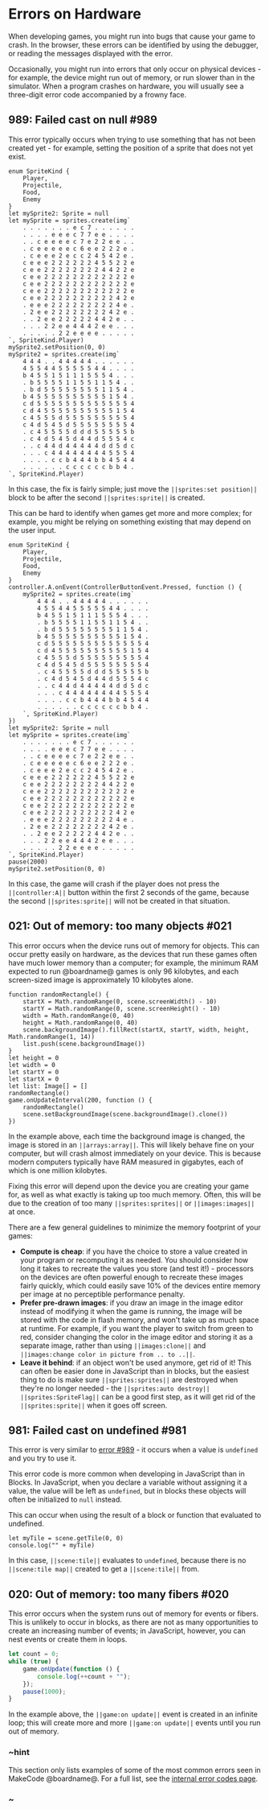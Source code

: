 # Errors on Hardware

When developing games, you might run into bugs that cause your game to crash.
In the browser, these errors can be identified by using the debugger,
or reading the messages displayed with the error.

Occasionally, you might run into errors that only occur on physical devices - for example,
the device might run out of memory, or run slower than in the simulator. 
When a program crashes on hardware,
you will usually see a three-digit error code accompanied by a frowny face.

## 989: Failed cast on null #989

This error typically occurs when trying to use something that has not been created yet -
for example, setting the position of a sprite that does not yet exist.

```blocks
enum SpriteKind {
    Player,
    Projectile,
    Food,
    Enemy
}
let mySprite2: Sprite = null
let mySprite = sprites.create(img`
    . . . . . . . e c 7 . . . . . .
    . . . . e e e c 7 7 e e . . . .
    . . c e e e e c 7 e 2 2 e e . .
    . c e e e e e c 6 e e 2 2 2 e .
    . c e e e 2 e c c 2 4 5 4 2 e .
    c e e e 2 2 2 2 2 2 4 5 5 2 2 e
    c e e 2 2 2 2 2 2 2 2 4 4 2 2 e
    c e e 2 2 2 2 2 2 2 2 2 2 2 2 e
    c e e 2 2 2 2 2 2 2 2 2 2 2 2 e
    c e e 2 2 2 2 2 2 2 2 2 2 2 2 e
    c e e 2 2 2 2 2 2 2 2 2 2 4 2 e
    . e e e 2 2 2 2 2 2 2 2 2 4 e .
    . 2 e e 2 2 2 2 2 2 2 2 4 2 e .
    . . 2 e e 2 2 2 2 2 4 4 2 e . .
    . . . 2 2 e e 4 4 4 2 e e . . .
    . . . . . 2 2 e e e e . . . . .
`, SpriteKind.Player)
mySprite2.setPosition(0, 0)
mySprite2 = sprites.create(img`
    4 4 4 . . 4 4 4 4 4 . . . . . .
    4 5 5 4 4 5 5 5 5 5 4 4 . . . .
    b 4 5 5 1 5 1 1 1 5 5 5 4 . . .
    . b 5 5 5 5 1 1 5 5 1 1 5 4 . .
    . b d 5 5 5 5 5 5 5 5 1 1 5 4 .
    b 4 5 5 5 5 5 5 5 5 5 5 1 5 4 .
    c d 5 5 5 5 5 5 5 5 5 5 5 5 5 4
    c d 4 5 5 5 5 5 5 5 5 5 5 1 5 4
    c 4 5 5 5 d 5 5 5 5 5 5 5 5 5 4
    c 4 d 5 4 5 d 5 5 5 5 5 5 5 5 4
    . c 4 5 5 5 5 d d d 5 5 5 5 5 b
    . c 4 d 5 4 5 d 4 4 d 5 5 5 4 c
    . . c 4 4 d 4 4 4 4 4 d d 5 d c
    . . . c 4 4 4 4 4 4 4 4 5 5 5 4
    . . . . c c b 4 4 4 b b 4 5 4 4
    . . . . . . c c c c c c b b 4 .
`, SpriteKind.Player)
```

In this case, the fix is fairly simple;
just move the ``||sprites:set position||`` block to be after the second ``||sprites:sprite||``
is created.

This can be hard to identify when games get more and more complex;
for example, you might be relying on something existing that may depend on the user input.

```blocks
enum SpriteKind {
    Player,
    Projectile,
    Food,
    Enemy
}
controller.A.onEvent(ControllerButtonEvent.Pressed, function () {
    mySprite2 = sprites.create(img`
        4 4 4 . . 4 4 4 4 4 . . . . . .
        4 5 5 4 4 5 5 5 5 5 4 4 . . . .
        b 4 5 5 1 5 1 1 1 5 5 5 4 . . .
        . b 5 5 5 5 1 1 5 5 1 1 5 4 . .
        . b d 5 5 5 5 5 5 5 5 1 1 5 4 .
        b 4 5 5 5 5 5 5 5 5 5 5 1 5 4 .
        c d 5 5 5 5 5 5 5 5 5 5 5 5 5 4
        c d 4 5 5 5 5 5 5 5 5 5 5 1 5 4
        c 4 5 5 5 d 5 5 5 5 5 5 5 5 5 4
        c 4 d 5 4 5 d 5 5 5 5 5 5 5 5 4
        . c 4 5 5 5 5 d d d 5 5 5 5 5 b
        . c 4 d 5 4 5 d 4 4 d 5 5 5 4 c
        . . c 4 4 d 4 4 4 4 4 d d 5 d c
        . . . c 4 4 4 4 4 4 4 4 5 5 5 4
        . . . . c c b 4 4 4 b b 4 5 4 4
        . . . . . . c c c c c c b b 4 .
    `, SpriteKind.Player)
})
let mySprite2: Sprite = null
let mySprite = sprites.create(img`
    . . . . . . . e c 7 . . . . . .
    . . . . e e e c 7 7 e e . . . .
    . . c e e e e c 7 e 2 2 e e . .
    . c e e e e e c 6 e e 2 2 2 e .
    . c e e e 2 e c c 2 4 5 4 2 e .
    c e e e 2 2 2 2 2 2 4 5 5 2 2 e
    c e e 2 2 2 2 2 2 2 2 4 4 2 2 e
    c e e 2 2 2 2 2 2 2 2 2 2 2 2 e
    c e e 2 2 2 2 2 2 2 2 2 2 2 2 e
    c e e 2 2 2 2 2 2 2 2 2 2 2 2 e
    c e e 2 2 2 2 2 2 2 2 2 2 4 2 e
    . e e e 2 2 2 2 2 2 2 2 2 4 e .
    . 2 e e 2 2 2 2 2 2 2 2 4 2 e .
    . . 2 e e 2 2 2 2 2 4 4 2 e . .
    . . . 2 2 e e 4 4 4 2 e e . . .
    . . . . . 2 2 e e e e . . . . .
`, SpriteKind.Player)
pause(2000)
mySprite2.setPosition(0, 0)
```

In this case, the game will crash if the player does not press the ``||controller:A||`` button
within the first 2 seconds of the game, because the second ``||sprites:sprite||``
will not be created in that situation.

## 021: Out of memory: too many objects #021

This error occurs when the device runs out of memory for objects.
This can occur pretty easily on hardware,
as the devices that run these games often have much lower memory than a computer;
for example, the minimum RAM expected to run @boardname@ games is only 96 kilobytes,
and each screen-sized image is approximately 10 kilobytes alone.

```blocks
function randomRectangle() {
    startX = Math.randomRange(0, scene.screenWidth() - 10)
    startY = Math.randomRange(0, scene.screenHeight() - 10)
    width = Math.randomRange(0, 40)
    height = Math.randomRange(0, 40)
    scene.backgroundImage().fillRect(startX, startY, width, height, Math.randomRange(1, 14))
    list.push(scene.backgroundImage())
}
let height = 0
let width = 0
let startY = 0
let startX = 0
let list: Image[] = []
randomRectangle()
game.onUpdateInterval(200, function () {
    randomRectangle()
    scene.setBackgroundImage(scene.backgroundImage().clone())
})
```

In the example above, each time the background image is changed,
the image is stored in an ``||arrays:array||``.
This will likely behave fine on your computer,
but will crash almost immediately on your device.
This is because modern computers typically have RAM measured in gigabytes,
each of which is one million kilobytes.

Fixing this error will depend upon the device you are creating your game for,
as well as what exactly is taking up too much memory.
Often, this will be due to the creation of too many ``||sprites:sprites||``
or ``||images:images||`` at once.

There are a few general guidelines to minimize the memory footprint of your games:

* **Compute is cheap**: if you have the choice to store a value created in your program
or recomputing it as needed.
You should consider how long it takes to recreate the values you store (and test it!) - 
processors on the devices are often powerful enough to recreate these images fairly quickly,
which could easily save 10% of the devices entire memory per image at no perceptible performance penalty.
* **Prefer pre-drawn images**: if you draw an image in the image editor
instead of modifying it when the game is running,
the image will be stored with the code in flash memory,
and won't take up as much space at runtime. For example,
if you want the player to switch from green to red,
consider changing the color in the image editor and storing it as a separate image,
rather than using ``||images:clone||`` and ``||images:change color in picture from .. to ..||``.
* **Leave it behind**: if an object won't be used anymore, get rid of it!
This can often be easier done in JavaScript than in blocks,
but the easiest thing to do is make sure ``||sprites:sprites||`` are destroyed when they're no longer needed - 
the ``||sprites:auto destroy||`` ``||sprites:SpriteFlag||`` can be a good first step,
as it will get rid of the ``||sprites:sprite||`` when it goes off screen.


## 981: Failed cast on undefined #981

This error is very similar to [error #989](#989) -
it occurs when a value is ``undefined`` and you try to use it.

This error code is more common when developing in JavaScript than in Blocks.
In JavaScript, when you declare a variable without assigning it a value,
the value will be left as ``undefined``,
but in blocks these objects will often be initialized to ``null`` instead.

This can occur when using the result of a block or function that evaluated to undefined.

```blocks
let myTile = scene.getTile(0, 0)
console.log("" + myTile)
```

In this case, ``||scene:tile||`` evaluates to ``undefined``,
because there is no ``||scene:tile map||`` created to get a ``||scene:tile||`` from.

## 020: Out of memory: too many fibers #020

This error occurs when the system runs out of memory for events or fibers.
This is unlikely to occur in blocks, as there are not as many opportunities to create
an increasing number of events; in JavaScript, however, you can nest events or create them in loops.

```typescript
let count = 0;
while (true) {
    game.onUpdate(function () {
        console.log(++count + "");
    });
    pause(1000);
}
```

In the example above, the ``||game:on update||`` event is created in an infinite loop;
this will create more and more ``||game:on update||`` events until you run out of memory.

### ~hint

This section only lists examples of some of the most common errors seen in MakeCode @boardname@.
For a full list, see the [internal error codes page](https://makecode.com/js/errorcodes).

### ~